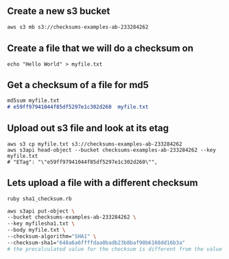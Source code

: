 ## Create a new s3 bucket

```md
aws s3 mb s3://checksums-examples-ab-233284262
```

## Create a file that we will do a checksum on

```
echo "Hello World" > myfile.txt
```

## Get a checksum of a file for md5

```md
md5sum myfile.txt
# e59ff97941044f85df5297e1c302d260  myfile.txt
```


## Upload out s3 file and look at its etag

```
aws s3 cp myfile.txt s3://checksums-examples-ab-233284262
aws s3api head-object --bucket checksums-examples-ab-233284262 --key myfile.txt
# "ETag": "\"e59ff97941044f85df5297e1c302d260\"",
```


## Lets upload a file with a different checksum

```sh
ruby sha1_checksum.rb
```

```sh
aws s3api put-object \
--bucket checksums-examples-ab-233284262 \
--key myfilesha1.txt \
--body myfile.txt \
--checksum-algorithm="SHA1" \
--checksum-sha1="648a6a6ffffdaa0badb23b8baf90b6168dd16b3a"
# the precalculated value for the checksum is different from the value that aws calculates, so there is something wrong in this proccess of getting the value
```